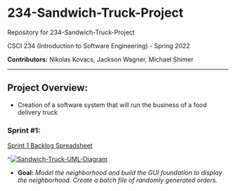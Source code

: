 # 234-Sandwich-Truck-Project

Repository for 234-Sandwich-Truck-Project

CSCI 234 (Introduction to Software Engineering) - Spring 2022

**Contributors:** Nikolas Kovacs, Jackson Wagner, Michael Shimer



---
## Project Overview:

- Creation of a software system that will run the business of a food delivery truck

### Sprint #1: 
[Sprint 1 Backlog Spreadsheet](https://docs.google.com/spreadsheets/d/1dCywnvdkOuftok5vNE39xSt9anSWkck5EAbAx4W9aYU/edit?usp=sharing)
 
 ^<a href="https://ibb.co/LtdVQVn"><img src="https://i.ibb.co/d248b8G/Sandwich-Truck-UML-Diagram.png" alt="Sandwich-Truck-UML-Diagram" border="0"></a>
 
 - **Goal:** _Model the neighborhood and build the GUI foundation to display the neighborhood. Create a batch file of randomly generated orders._  
 

